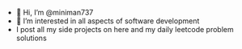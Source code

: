 - 👋 Hi, I’m @miniman737
- 👀 I’m interested in all aspects of software development
- I post all my side projects on here and my daily leetcode problem solutions

<!---
miniman737/miniman737 is a ✨ special ✨ repository because its `README.md` (this file) appears on your GitHub profile.
You can click the Preview link to take a look at your changes.
--->
